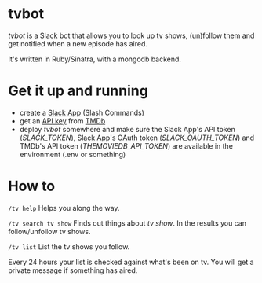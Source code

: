 # tvbot

*tvbot* is a Slack bot that allows you to look up tv shows, (un)follow them and get notified when a new episode has aired.

It's written in Ruby/Sinatra, with a mongodb backend.

# Get it up and running

- create a [Slack App](https://api.slack.com/apps) (Slash Commands)
- get an [API key](https://www.themoviedb.org/account/signup) from [TMDb](https://www.themoviedb.org)
- deploy *tvbot* somewhere and make sure the Slack App's API token (_SLACK_TOKEN_), Slack App's OAuth token (_SLACK_OAUTH_TOKEN_) and TMDb's API token (_THEMOVIEDB_API_TOKEN_) are available in the environment (.env or something)

# How to

`/tv help`
Helps you along the way.

`/tv search tv show` 
Finds out things about *tv show*. In the results you can follow/unfollow tv shows.

`/tv list`
List the tv shows you follow.

Every 24 hours your list is checked against what's been on tv.
You will get a private message if something has aired.